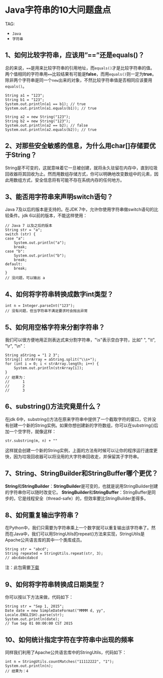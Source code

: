 # Java字符串的10大问题盘点

TAG:
- `Java`
- `字符串`

## 1、如何比较字符串，应该用”==”还是equals()？
总的来说，`==`是用来比较字符串的引用地址，而`equals()`才是比较字符串的值。两个值相同的字符串用`==`比较结果有可能是**false**，而用`equals()`则一定为**true**。除非两个字符串是同一个`new`出来的对象，不然比较字符串值是否相同应该要用`equals()`。
```[JAVA]
String a1 = "123";
String b1 = "123";
System.out.println(a1 == b1); // true
System.out.println(a1.equals(b1)); // true

String a2 = new String("123");
String b2 = new String("123");
System.out.println(a2 == b2); // false
System.out.println(a2.equals(b2)); // true
```

## 2、对那些安全敏感的信息，为什么用char[]存储要优于String？
String是不可变的，这就意味着它一旦被创建，就将永久驻留在内存中，直到垃圾回收器将其回收为止。然而用数组存储方式，你可以明确地改变数组中的元素，因此用数组方式，安全信息将有可能不存在系统内存的任何地方。

## 3、能否用字符串来声明switch语句？
Java 7及以后的版本是支持的。在JDK 7中，允许你使用字符串做switch语句的比较条件。jdk 6以前的版本，不能这样使用：
```[JAVA]
// Java 7 以及之后的版本
String str = "a";
switch (str) {
case "a":
    System.out.println("a");
    break;
case "b":
    System.out.println("b");
    break;
default:
    break;
}
// 没问题，可以输出 a
```

## 4、如何将字符串转换成数字int类型？
```[JAVA]
int n = Integer.parseInt("123");
// 没有问题，但当字符串不满足要求时会抛出异常
```

## 5、如何用空格字符来分割字符串？
我们可以很方便地用正则表达式来分割字符串，"\s"表示空白字符，比如" ", "\t", "\r", "\n"：
```[JAVA]
String aString = "1 2 3";
String[] strArray = aString.split("\\s+");
for (int i = 0; i < strArray.length; i++) {
    System.out.println(strArray[i]);
}
// 结果为：
//      1
//      2
//      3
```

## 6、substring()方法究竟是什么？
在jdk 6中，substring()方法在原来字符串中提供了一个截取字符的窗口，它并没有创建一个新的String实例。如果你想创建新的字符数组，你可以在substring()后加一个空字符，就像这样：
```[JAVA]
str.substring(m, n) + ""
```
这样就会创建一个新的String实例，上面的方法有时候可以让你的程序运行速度更快，因为垃圾回收器可以将没用的大字符串回收走，并保留其子字符串。

## 7、String、StringBuilder和StringBuffer哪个更优？
**String**和**StringBuilder**：**StringBuilder**是可变的，也就是说用StringBuilder创建的字符串你可以随时改变它。
**StringBuilder**和**StringBuffer**：StringBuffer是同步的，它是线程安全（thread-safe）的，但效率要比StringBuilder差得多。

## 8、如何重复输出字符串？
在Python中，我们只需要为字符串乘上一个数字就可以重复输出该字符串了。然而在Java中，我们可以用StringUtils的repeat()方法来实现，StringUtils是Apache公共语言库的其中一个类库成员。
```[JAVA]
String str = "abcd";
String repeated = StringUtils.repeat(str, 3);
// abcdabcdabcd
```
注：此包需要[下载](http://commons.apache.org/proper/commons-lang/download_lang.cgi)

## 9、如何将字符串转换成日期类型？
你可以按以下方法来做，代码如下：
```[JAVA]
String str = "Sep 1, 2015";
Date date = new SimpleDateFormat("MMMM d, yy", Locale.ENGLISH).parse(str);
System.out.println(date);
// Tue Sep 01 00:00:00 CST 2015
```

## 10、如何统计指定字符在字符串中出现的频率
同样我们利用了Apache公共语言库中的StringUtils，代码如下：
```[JAVA]
int n = StringUtils.countMatches("11112222", "1");
System.out.println(n);
// 结果为：4
```
